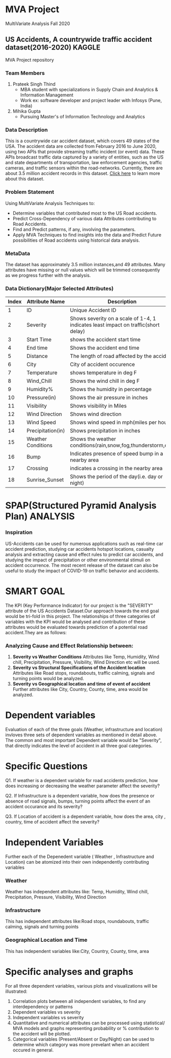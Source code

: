 # MVA Project
MultiVariate Analysis Fall 2020

## US Accidents, A countrywide traffic accident dataset(2016-2020) KAGGLE
MVA Project repository 

### Team Members
1. Prateek Singh Thind
    - MBA student with specializations in Supply Chain and Analytics & Information Management
    - Work ex: software developer and project leader with Infosys (Pune, India)
2. Mihika Gupta
    - Pursuing Master's of Information Technology and Analytics

### Data Description

This is a countrywide car accident dataset, which covers 49 states of the USA. The accident data are collected from February 2016 to June 2020, using two APIs that provide streaming traffic incident (or event) data. These APIs broadcast traffic data captured by a variety of entities, such as the US and state departments of transportation, law enforcement agencies, traffic cameras, and traffic sensors within the road-networks. Currently, there are about 3.5 million accident records in this dataset. [Click here](https://www.kaggle.com/sobhanmoosavi/us-accidents) to learn more about this dataset. 

### Problem Statement
Using MultiVariate Analysis Techniques to:
* Determine variables that contributed most to the US Road accidents.
* Predict Cross-Dependency of various data Attributes contributing to Road Accidents.
* Find and Predict patterns, if any, involving the parameters.
* Apply MVA Techniques to find insights into the data and Predict Future possibilities of Road accidents using historical data analysis. 

### MetaData
The dataset has approximately 3.5 million instances,and 49 attributes. Many attributes have missing or null values which will be trimmed consequently as we progress further with the analysis.

### Data Dictionary(Major Selected Attributes)

Index|Attribute Name|Description
-----|--------------|-----------
1|ID|Unique Accident ID
2|Severity|Shows severity on a scale of 1-4, 1 indicates least impact on traffic(short delay)
3|Start Time|shows the accident start time
4|End time|Shows the accident end time
5|Distance|The length of road affected by the accident
6|City|City of accident occurence
7|Temperature|shows temperature in deg F
8|Wind_Chill|Shows the wind chill in deg F
9|Humidity%|Shows the humidity in percentage 
10|Pressure(in)|Shows the air pressure in inches
11|Visibility|Shows visibility in Miles
12|Wind Direction|Shows wind direction
13|Wind Speed|Shows wind speed in mph(miles per hour)
14|Precipitation(in)|Shows precipitation in inches
15|Weather Conditions|Shows the weather conditions(rain,snow,fog,thunderstorm,etc)
16|Bump|Indicates presence of speed bump in a nearby area
17|Crossing|indicates a crossing in the nearby area
18|Sunrise_Sunset|Shows the period of the day(i.e. day or night)

# SPAP(Structured Pyramid Analysis Plan) ANALYSIS

### Inspiration
US-Accidents can be used for numerous applications such as real-time car accident prediction, studying car accidents hotspot locations, casualty analysis and extracting cause and effect rules to predict car accidents, and studying the impact of precipitation or other environmental stimuli on accident occurrence. The most recent release of the dataset can also be useful to study the impact of COVID-19 on traffic behavior and accidents.



# SMART GOAL
The KPI (Key Performance Indicator) for our project is the "SEVERITY" attribute of the US Accidents Dataset.Our approach towards the end goal would be tri-fold in this project.
The relationships of three categories of variables with the KPI would be analysed and contribution of these attributes would be evaluated towards prediction of a potential road accident.They are as follows:
### Analyzing Cause and Effect Relationship between:

1. **Severity vs Weather Conditions**
Attributes like Temp, Humidity, Wind chill, Precipitation, Pressure, Visibility, Wind Direction etc will be used.
2. **Severity vs Structural Specifications of the Accident location**
Attributes like Road stops, roundabouts, traffic calming, signals and turning points would be analyzed.
3. **Severity vs Geographical location and time of event of accident**
Further attributes like City, Country, County, time, area would be analyzed.

# Dependent variables
Evaluation of each of the three goals (Weather, infrastructure and location) invloves three sets of dependent variables as mentioned in detail above.
The common and most important Dependent variable would be "Severity", that directly indicates the level of accident in all three goal categories.

# Specific Questions
Q1. If weather is a dependent variable for road accidents prediction, how does increasing or decreasing the weather parameter affect the severity?


Q2. If Infrastructure is a dependent variable, how does the presence or absence of road signals, bumps, turning points affect the event of an accident occurance and its severity?


Q3. If Location of accident is a dependent variable, how does the area, city , country, time of accident affect the severity?

# Independent Variables
Further each of the Depenedent variable ( Weather , Infrastructure and Location) can be atomized into their own independently contributing variables
### Weather 
Weather has independent attributes like: Temp, Humidity, Wind chill, Precipitation, Pressure, Visibility, Wind Direction
### Infrastructure
This has independent attributes like:Road stops, roundabouts, traffic calming, signals and turning points
### Geographical Location and Time
This has independent variables like:City, Country, County, time, area

# Specific analyses and graphs
For all three dependent variables, various plots and visualizations will be illustrated:
1. Correlation plots between all independent variables, to find any interdependency or patterns
2. Dependent variables vs severity
3. Independent variables vs severity
4. Quantitative and numerical attributes can be processed using statistical/ MVA models and graphs representing probability or % contribution to the accident will be plotted.
5. Categorical variables (Present/Absent or Day/Night) can be used to determine which category was more prevelant when an accident occured in general.


